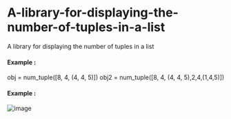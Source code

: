 # A-library-for-displaying-the-number-of-tuples-in-a-list
A library for displaying the number of tuples in a list

#### Example :

   obj = num_tuple([8, 4, (4, 4, 5)])
   obj2 = num_tuple([8, 4, (4, 4, 5),2,4,(1,4,5)])

#### Example :

![image](https://github.com/Peyman2012/A-library-for-displaying-the-number-of-tuples-in-a-list/assets/88220773/c0bc6784-7495-4657-a721-738a778ac237)

